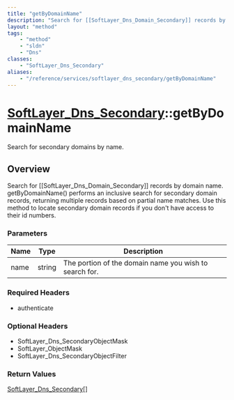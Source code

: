 ```yaml
---
title: "getByDomainName"
description: "Search for [[SoftLayer_Dns_Domain_Secondary]] records by domain name. getByDomainName() performs an inclusive search for... "
layout: "method"
tags:
    - "method"
    - "sldn"
    - "Dns"
classes:
    - "SoftLayer_Dns_Secondary"
aliases:
    - "/reference/services/softlayer_dns_secondary/getByDomainName"
---
```

# [SoftLayer_Dns_Secondary](/reference/services/SoftLayer_Dns_Secondary)::getByDomainName

Search for secondary domains by name.


## Overview 
Search for [[SoftLayer_Dns_Domain_Secondary]] records by domain name. getByDomainName() performs an inclusive search for secondary domain records, returning multiple records based on partial name matches. Use this method to locate secondary domain records if you don't have access to their id numbers. 

### Parameters 
|Name | Type | Description |
| --- | --- | --- |
|name| string| The portion of the domain name you wish to search for.|


### Required Headers
* authenticate

### Optional Headers
* SoftLayer_Dns_SecondaryObjectMask
* SoftLayer_ObjectMask
* SoftLayer_Dns_SecondaryObjectFilter

### Return Values
<a href='/reference/datatypes/SoftLayer_Dns_Secondary'>SoftLayer_Dns_Secondary[] </a>

